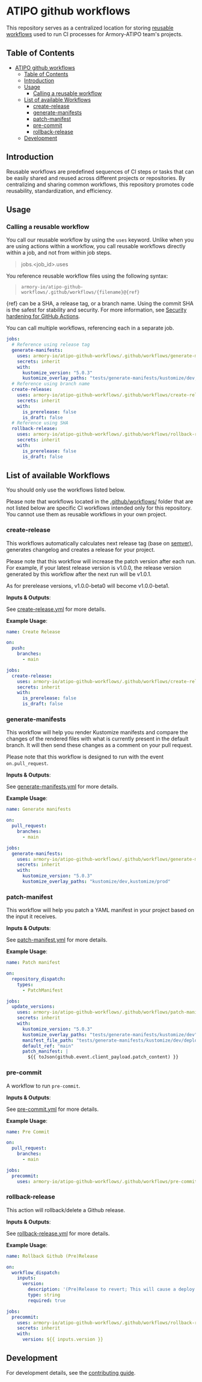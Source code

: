 # ATIPO github workflows

This repository serves as a centralized location for storing [reusable workflows](https://docs.github.com/en/actions/using-workflows/reusing-workflows) used to run CI processes for Armory-ATIPO team's projects.

## Table of Contents

- [ATIPO github workflows](#atipo-github-workflows)
  - [Table of Contents](#table-of-contents)
  - [Introduction](#introduction)
  - [Usage](#usage)
    - [Calling a reusable workflow](#calling-a-reusable-workflow)
  - [List of available Workflows](#list-of-available-workflows)
    - [create-release](#create-release)
    - [generate-manifests](#generate-manifests)
    - [patch-manifest](#patch-manifest)
    - [pre-commit](#pre-commit)
    - [rollback-release](#rollback-release)
  - [Development](#development)

## Introduction

Reusable workflows are predefined sequences of CI steps or tasks that can be easily shared and reused across different projects or repositories. By centralizing and sharing common workflows, this repository promotes code reusability, standardization, and efficiency.

## Usage

### Calling a reusable workflow

You call our reusable workflow by using the `uses` keyword. Unlike when you are using actions within a workflow, you call reusable workflows directly within a job, and not from within job steps.

> jobs.<job_id>.uses

You reference reusable workflow files using the following syntax:

> `armory-io/atipo-github-workflows/.github/workflows/{filename}@{ref}`

{ref} can be a SHA, a release tag, or a branch name. Using the commit SHA is the safest for stability and security. For more information, see [Security hardening for GitHub Actions](https://docs.github.com/en/actions/security-guides/security-hardening-for-github-actions#reusing-third-party-workflows).

You can call multiple workflows, referencing each in a separate job.

```yaml
jobs:
  # Reference using release tag
  generate-manifests:
    uses: armory-io/atipo-github-workflows/.github/workflows/generate-manifests.yml@v1
    secrets: inherit
    with:
      kustomize_version: "5.0.3"
      kustomize_overlay_paths: "tests/generate-manifests/kustomize/dev,tests/generate-manifests/kustomize/prod"
  # Reference using branch name
  create-release:
    uses: armory-io/atipo-github-workflows/.github/workflows/create-release.yml@main
    secrets: inherit
    with:
      is_prerelease: false
      is_draft: false
  # Reference using SHA
  rollback-release:
    uses: armory-io/atipo-github-workflows/.github/workflows/rollback-release.yml@4b6ff9de46240299430a28d52277d4071fdc1d78
    secrets: inherit
    with:
      is_prerelease: false
      is_draft: false
```

## List of available Workflows

You should only use the workflows listed below.

Please note that workflows located in the [.github/workflows/](.github/workflows/) folder that are not listed below are specific CI workflows intended only for this repository. You cannot use them as reusable workflows in your own project.

### create-release

This workflows automatically calculates next release tag (base on [semver](https://semver.org/)), generates changelog and creates a release for your project.

Please note that this workflow will increase the patch version after each run. For example, if your latest release version is v1.0.0, the release version generated by this workflow after the next run will be v1.0.1.

As for prerelease versions, v1.0.0-beta0 will become v1.0.0-beta1.

**Inputs & Outputs**:

See [create-release.yml](.github/workflows/create-release.yml) for more details.

**Example Usage**:

```yaml
name: Create Release

on:
  push:
    branches:
      - main

jobs:
  create-release:
    uses: armory-io/atipo-github-workflows/.github/workflows/create-release.yml@main
    secrets: inherit
    with:
      is_prerelease: false
      is_draft: false
```

### generate-manifests

This workflow will help you render Kustomize manifests and compare the changes of the rendered files with what is currently present in the default branch. It will then send these changes as a comment on your pull request.

Please note that this workflow is designed to run with the event `on.pull_request`.

**Inputs & Outputs**:

See [generate-manifests.yml](.github/workflows/generate-manifests.yml) for more details.

**Example Usage**:

```yaml
name: Generate manifests

on:
  pull_request:
    branches:
      - main

jobs:
  generate-manifests:
    uses: armory-io/atipo-github-workflows/.github/workflows/generate-manifests.yml@main
    secrets: inherit
    with:
      kustomize_version: "5.0.3"
      kustomize_overlay_paths: "kustomize/dev,kustomize/prod"
```

### patch-manifest

This workflow will help you patch a YAML manifest in your project based on the input it receives.

**Inputs & Outputs**:

See [patch-manifest.yml](.github/workflows/patch-manifest.yml) for more details.

**Example Usage**:

```yaml
name: Patch manifest

on:
  repository_dispatch:
    types:
      - PatchManifest

jobs:
  update_versions:
    uses: armory-io/atipo-github-workflows/.github/workflows/patch-manifest.yml@main
    secrets: inherit
    with:
      kustomize_version: "5.0.3"
      kustomize_overlay_paths: "tests/generate-manifests/kustomize/dev"
      manifest_file_path: "tests/generate-manifests/kustomize/dev/deploy.yaml"
      default_ref: "main"
      patch_manifest: |
        ${{ toJson(github.event.client_payload.patch_content) }}
```

### pre-commit

A workflow to run `pre-commit`.

**Inputs & Outputs**:

See [pre-commit.yml](.github/workflows/pre-commit.yml) for more details.

**Example Usage**:

```yaml
name: Pre Commit

on:
  pull_request:
    branches:
      - main

jobs:
  precommit:
    uses: armory-io/atipo-github-workflows/.github/workflows/pre-commit.yml@main
```

### rollback-release

This action will rollback/delete a Github release.

**Inputs & Outputs**:

See [rollback-release.yml](.github/workflows/rollback-release.yml) for more details.

**Example Usage**:

```yaml
name: Rollback Github (Pre)Release

on:
  workflow_dispatch:
    inputs:
      version:
        description: '(Pre)Release to revert; This will cause a deploy to the previous stable version'
        type: string
        required: true

jobs:
  precommit:
    uses: armory-io/atipo-github-workflows/.github/workflows/rollback-release.yml@main
    secrets: inherit
    with:
      version: ${{ inputs.version }}
```

## Development

For development details, see the [contributing guide](./CONTRIBUTING.md).
